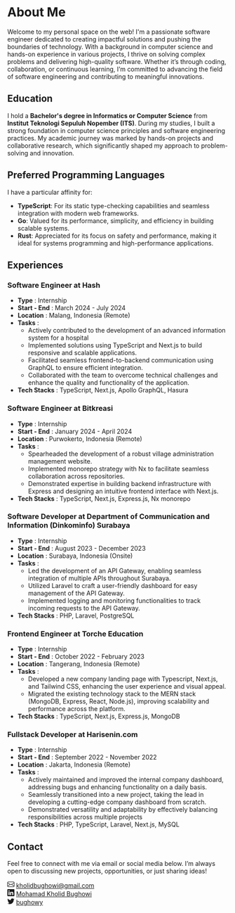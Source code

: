 # About Me

Welcome to my personal space on the web! I'm a passionate software engineer dedicated to creating impactful solutions and pushing the boundaries of technology. With a background in computer science and hands-on experience in various projects, I thrive on solving complex problems and delivering high-quality software. Whether it’s through coding, collaboration, or continuous learning, I’m committed to advancing the field of software engineering and contributing to meaningful innovations.

## Education

I hold a **Bachelor's degree in Informatics or Computer Science** from **Institut Teknologi Sepuluh Nopember (ITS)**. During my studies, I built a strong foundation in computer science principles and software engineering practices. My academic journey was marked by hands-on projects and collaborative research, which significantly shaped my approach to problem-solving and innovation.

## Preferred Programming Languages

I have a particular affinity for:

- **TypeScript**: For its static type-checking capabilities and seamless integration with modern web frameworks.
- **Go**: Valued for its performance, simplicity, and efficiency in building scalable systems.
- **Rust**: Appreciated for its focus on safety and performance, making it ideal for systems programming and high-performance applications.

## Experiences

### Software Engineer at Hash

- **Type** : Internship
- **Start - End** : March 2024 - July 2024
- **Location** : Malang, Indonesia (Remote)
- **Tasks** :
  - Actively contributed to the development of an advanced information system for a hospital
  - Implemented solutions using TypeScript and Next.js to build responsive and scalable applications.
  - Facilitated seamless frontend-to-backend communication using GraphQL to ensure efficient integration.
  - Collaborated with the team to overcome technical challenges and enhance the quality and functionality of the application.
- **Tech Stacks** : TypeScript, Next.js, Apollo GraphQL, Hasura

### Software Engineer at Bitkreasi

- **Type** : Internship
- **Start - End** : January 2024 - April 2024
- **Location** : Purwokerto, Indonesia (Remote)
- **Tasks** :
  - Spearheaded the development of a robust village administration management website.
  - Implemented monorepo strategy with Nx to facilitate seamless collaboration across repositories.
  - Demonstrated expertise in building backend infrastructure with Express and designing an intuitive frontend interface with Next.js.
- **Tech Stacks** : TypeScript, Next.js, Express.js, Nx monorepo

### Software Developer at Department of Communication and Information (Dinkominfo) Surabaya

- **Type** : Internship
- **Start - End** : August 2023 - December 2023
- **Location** : Surabaya, Indonesia (Onsite)
- **Tasks** :
  - Led the development of an API Gateway, enabling seamless integration of multiple APIs throughout Surabaya.
  - Utilized Laravel to craft a user-friendly dashboard for easy management of the API Gateway.
  - Implemented logging and monitoring functionalities to track incoming requests to the API Gateway.
- **Tech Stacks** : PHP, Laravel, PostgreSQL

### Frontend Engineer at Torche Education

- **Type** : Internship
- **Start - End** : October 2022 - February 2023
- **Location** : Tangerang, Indonesia (Remote)
- **Tasks** :
  - Developed a new company landing page with Typescript, Next.js, and Tailwind CSS, enhancing the user experience and visual appeal.
  - Migrated the existing technology stack to the MERN stack (MongoDB, Express, React, Node.js), improving scalability and performance across the platform.
- **Tech Stacks** : TypeScript, Next.js, Express.js, MongoDB

### Fullstack Developer at Harisenin.com

- **Type** : Internship
- **Start - End** : September 2022 - November 2022
- **Location** : Jakarta, Indonesia (Remote)
- **Tasks** :
  - Actively maintained and improved the internal company dashboard, addressing bugs and enhancing functionality on a daily basis.
  - Seamlessly transitioned into a new project, taking the lead in developing a cutting-edge company dashboard from scratch.
  - Demonstrated versatility and adaptability by effectively balancing responsibilities across multiple projects
- **Tech Stacks** : PHP, TypeScript, Laravel, Next.js, MySQL

## Contact

Feel free to connect with me via email or social media below. I’m always open to discussing new projects, opportunities, or just sharing ideas!

<div class='not-prose flex w-fit flex-wrap justify-center gap-2 rounded border-gray-800 p-4 sm:gap-5'>
  <div class='flex-start flex items-center gap-1 rounded border border-gray-800 p-2 transition hover:scale-105 hover:cursor-pointer'>
    <svg
      xmlns='http://www.w3.org/2000/svg'
      width='16'
      height='16'
      fill='currentColor'
      class='bi bi-envelope'
      viewBox='0 0 16 16'
    >
      <path d='M0 4a2 2 0 0 1 2-2h12a2 2 0 0 1 2 2v8a2 2 0 0 1-2 2H2a2 2 0 0 1-2-2V4Zm2-1a1 1 0 0 0-1 1v.217l7 4.2 7-4.2V4a1 1 0 0 0-1-1H2Zm13 2.383-4.708 2.825L15 11.105V5.383Zm-.034 6.876-5.64-3.471L8 9.583l-1.326-.795-5.64 3.47A1 1 0 0 0 2 13h12a1 1 0 0 0 .966-.741ZM1 11.105l4.708-2.897L1 5.383v5.722Z' />
    </svg>
    <a href='mailto:kholidbughowi@gmail.com' target='_blank' rel='noreferrer'>
      kholidbughowi@gmail.com
    </a>
  </div>
  <div class='flex-start flex items-center gap-1 rounded border border-gray-800 p-2 transition hover:scale-105 hover:cursor-pointer'>
    <svg
      xmlns='http://www.w3.org/2000/svg'
      width='16'
      height='16'
      fill='currentColor'
      class='bi bi-linkedin'
      viewBox='0 0 16 16'
    >
      <path d='M0 1.146C0 .513.526 0 1.175 0h13.65C15.474 0 16 .513 16 1.146v13.708c0 .633-.526 1.146-1.175 1.146H1.175C.526 16 0 15.487 0 14.854V1.146zm4.943 12.248V6.169H2.542v7.225h2.401zm-1.2-8.212c.837 0 1.358-.554 1.358-1.248-.015-.709-.52-1.248-1.342-1.248-.822 0-1.359.54-1.359 1.248 0 .694.521 1.248 1.327 1.248h.016zm4.908 8.212V9.359c0-.216.016-.432.08-.586.173-.431.568-.878 1.232-.878.869 0 1.216.662 1.216 1.634v3.865h2.401V9.25c0-2.22-1.184-3.252-2.764-3.252-1.274 0-1.845.7-2.165 1.193v.025h-.016a5.54 5.54 0 0 1 .016-.025V6.169h-2.4c.03.678 0 7.225 0 7.225h2.4z' />
    </svg>
    <a href='https://linkedin.com/in/bughowi' target='_blank' rel='noreferrer'>
      Mohamad Kholid Bughowi
    </a>
  </div>
  <div class='flex-start flex items-center gap-1 rounded border border-gray-800 p-2 transition hover:scale-105 hover:cursor-pointer'>
    <svg
      xmlns='http://www.w3.org/2000/svg'
      width='16'
      height='16'
      fill='currentColor'
      class='bi bi-twitter'
      viewBox='0 0 16 16'
    >
      <path d='M5.026 15c6.038 0 9.341-5.003 9.341-9.334 0-.14 0-.282-.006-.422A6.685 6.685 0 0 0 16 3.542a6.658 6.658 0 0 1-1.889.518 3.301 3.301 0 0 0 1.447-1.817 6.533 6.533 0 0 1-2.087.793A3.286 3.286 0 0 0 7.875 6.03a9.325 9.325 0 0 1-6.767-3.429 3.289 3.289 0 0 0 1.018 4.382A3.323 3.323 0 0 1 .64 6.575v.045a3.288 3.288 0 0 0 2.632 3.218 3.203 3.203 0 0 1-.865.115 3.23 3.23 0 0 1-.614-.057 3.283 3.283 0 0 0 3.067 2.277A6.588 6.588 0 0 1 .78 13.58a6.32 6.32 0 0 1-.78-.045A9.344 9.344 0 0 0 5.026 15z' />
    </svg>
    <a href='https://twitter.com/bughowy' target='_blank' rel='noreferrer'>
      bughowy
    </a>
  </div>
</div>
